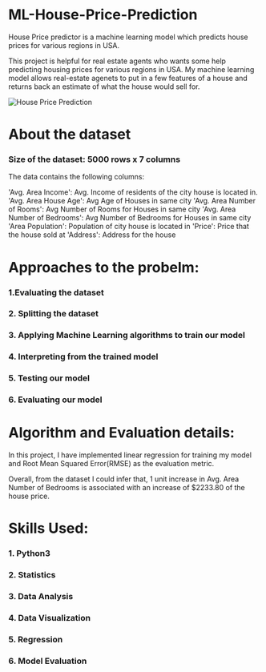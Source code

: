 # ML-House-Price-Prediction

House Price predictor is a  machine learning model which predicts house prices for various regions in USA.

This project is helpful for real estate agents who wants some help predicting housing prices for various regions in USA. My machine learning model allows real-estate agenets to put in a few features of a house and returns back an estimate of what the house would sell for.

![House Price Prediction](http://terreneaconsulting.com/wp-content/uploads/sites/31/2018/01/housing.jpg)

# About the dataset

### Size of the dataset: 5000 rows x 7 columns

The data contains the following columns:

'Avg. Area Income': Avg. Income of residents of the city house is located in.
'Avg. Area House Age': Avg Age of Houses in same city
'Avg. Area Number of Rooms': Avg Number of Rooms for Houses in same city
'Avg. Area Number of Bedrooms': Avg Number of Bedrooms for Houses in same city
'Area Population': Population of city house is located in
'Price': Price that the house sold at
'Address': Address for the house


# Approaches to the probelm:

### 1.Evaluating the dataset
### 2. Splitting the dataset
### 3. Applying Machine Learning algorithms to train our model
### 4. Interpreting from the trained model
### 5. Testing our model
### 6. Evaluating our model


# Algorithm and Evaluation details:

In this project, I have implemented linear regression for training my model and Root Mean Squared Error(RMSE) as the evaluation metric. 

Overall, from the dataset I could infer that, 1 unit increase in Avg. Area Number of Bedrooms is associated with an increase of $2233.80 of the house price.


# Skills Used:

### 1. Python3
### 2. Statistics
### 3. Data Analysis
### 4. Data Visualization
### 5. Regression
### 6. Model Evaluation


